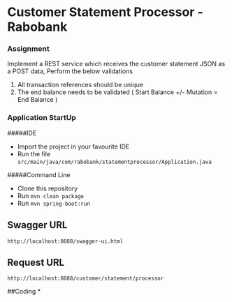# Customer Statement Processor - Rabobank #

### Assignment ###

Implement a REST service which receives the customer statement JSON as a POST data, Perform the below validations
  1. All transaction references should be unique
  2. The end balance needs to be validated ( Start Balance +/- Mutation = End Balance )

### Application StartUp
   #####IDE
 * Import the project in your favourite IDE
 * Run the file `src/main/java/com/rabobank/statementprocessor/Application.java`
 
  #####Command Line
 * Clone this repository
 * Run `mvn clean package`
 * Run `mvn spring-boot:run`
 
## Swagger URL
 
    http://localhost:8088/swagger-ui.html

## Request URL

    http://localhost:8088/customer/statement/processor

##Coding 
 * 